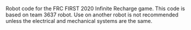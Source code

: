 Robot code for the FRC FIRST 2020 Infinite Recharge game.  This code is based on team 3637 robot.
Use on another robot is not recommended unless the electrical and mechanical systems are the same.
